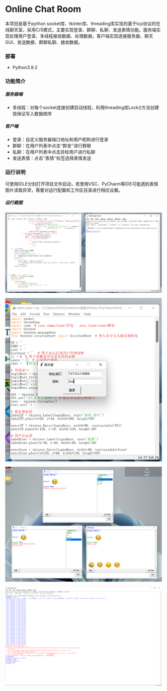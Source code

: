 # Online Chat Room

本项目是基于python socket库、tkinter库、threading库实现的基于tcp协议的在线聊天室，采用C/S模式，主要实现登录、群聊、私聊、发送表情功能。服务端实现处理用户登录、多线程接收数据、处理数据，客户端实现连接服务器、聊天GUI、发送数据、群聊私聊、接收数据。

### 部署

* Python3.9.2

### 功能简介
##### 服务器端

* 多线程：对每个socket连接创建启动线程，利用threading库Lock()方法创建锁保证写入数据顺序

##### 客户端

* 登录：自定义服务器端口地址和用户昵称进行登录
* 群聊：在用户列表中点击’‘群发’‘进行群聊
* 私聊：在用户列表中点击目标用户进行私聊
* 发送表情：点击‘’表情‘’标签选择表情发送

### 运行说明

可使用IDLE分别打开项目文件启动，若使用VSC、PyCharm等IDE可能遇到表情图片读取异常，需要对运行配置和工作区目录进行相应设置。

##### 运行截图

![runServer](运行截图/runServer.png)

![logIn](运行截图/logIn.png)

![chatRoom](运行截图/chatRoom.png)

![serverProc](运行截图/serverProc.png)

